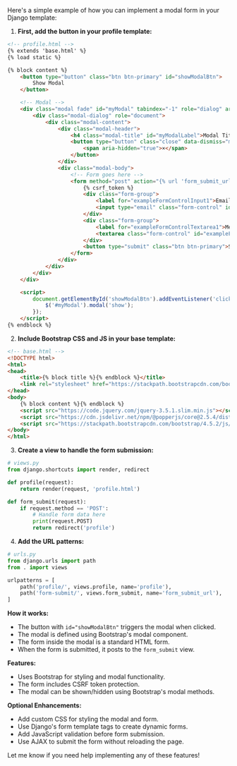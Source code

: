 Here's a simple example of how you can implement a modal form in your Django template:

1. **First, add the button in your profile template:**

```html
<!-- profile.html -->
{% extends 'base.html' %}
{% load static %}

{% block content %}
    <button type="button" class="btn btn-primary" id="showModalBtn">
        Show Modal
    </button>

    <!-- Modal -->
    <div class="modal fade" id="myModal" tabindex="-1" role="dialog" aria-labelledby="myModalLabel">
        <div class="modal-dialog" role="document">
            <div class="modal-content">
                <div class="modal-header">
                    <h4 class="modal-title" id="myModalLabel">Modal Title</h4>
                    <button type="button" class="close" data-dismiss="modal" aria-label="Close">
                        <span aria-hidden="true">×</span>
                    </button>
                </div>
                <div class="modal-body">
                    <!-- Form goes here -->
                    <form method="post" action="{% url 'form_submit_url' %}">
                        {% csrf_token %}
                        <div class="form-group">
                            <label for="exampleFormControlInput1">Email address</label>
                            <input type="email" class="form-control" id="exampleFormControlInput1" placeholder="name@example.com">
                        </div>
                        <div class="form-group">
                            <label for="exampleFormControlTextarea1">Message</label>
                            <textarea class="form-control" id="exampleFormControlTextarea1" rows="3"></textarea>
                        </div>
                        <button type="submit" class="btn btn-primary">Submit</button>
                    </form>
                </div>
            </div>
        </div>
    </div>

    <script>
        document.getElementById('showModalBtn').addEventListener('click', function() {
            $('#myModal').modal('show');
        });
    </script>
{% endblock %}
```

2. **Include Bootstrap CSS and JS in your base template:**

```html
<!-- base.html -->
<!DOCTYPE html>
<html>
<head>
    <title>{% block title %}{% endblock %}</title>
    <link rel="stylesheet" href="https://stackpath.bootstrapcdn.com/bootstrap/4.5.2/css/bootstrap.min.css">
</head>
<body>
    {% block content %}{% endblock %}
    <script src="https://code.jquery.com/jquery-3.5.1.slim.min.js"></script>
    <script src="https://cdn.jsdelivr.net/npm/@popperjs/core@2.5.4/dist/umd/popper.min.js"></script>
    <script src="https://stackpath.bootstrapcdn.com/bootstrap/4.5.2/js/bootstrap.min.js"></script>
</body>
</html>
```

3. **Create a view to handle the form submission:**

```python
# views.py
from django.shortcuts import render, redirect

def profile(request):
    return render(request, 'profile.html')

def form_submit(request):
    if request.method == 'POST':
        # Handle form data here
        print(request.POST)
        return redirect('profile')
```

4. **Add the URL patterns:**

```python
# urls.py
from django.urls import path
from . import views

urlpatterns = [
    path('profile/', views.profile, name='profile'),
    path('form-submit/', views.form_submit, name='form_submit_url'),
]
```

**How it works:**

- The button with `id="showModalBtn"` triggers the modal when clicked.
- The modal is defined using Bootstrap's modal component.
- The form inside the modal is a standard HTML form.
- When the form is submitted, it posts to the `form_submit` view.

**Features:**

- Uses Bootstrap for styling and modal functionality.
- The form includes CSRF token protection.
- The modal can be shown/hidden using Bootstrap's modal methods.

**Optional Enhancements:**

- Add custom CSS for styling the modal and form.
- Use Django's form template tags to create dynamic forms.
- Add JavaScript validation before form submission.
- Use AJAX to submit the form without reloading the page.

Let me know if you need help implementing any of these features!